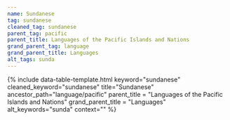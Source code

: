 ```yaml
---
name: Sundanese
tag: sundanese
cleaned_tag: sundanese
parent_tag: pacific
parent_title: Languages of the Pacific Islands and Nations
grand_parent_tag: language
grand_parent_title: Languages
alt_tags: sunda
---
```


{% include data-table-template.html 
  keyword="sundanese" 
  cleaned_keyword="sundanese" 
  title="Sundanese"
  ancestor_path="language/pacific" 
  parent_title = "Languages of the Pacific Islands and Nations"
  grand_parent_title = "Languages"
  alt_keywords="sunda"
  context=""
%}

